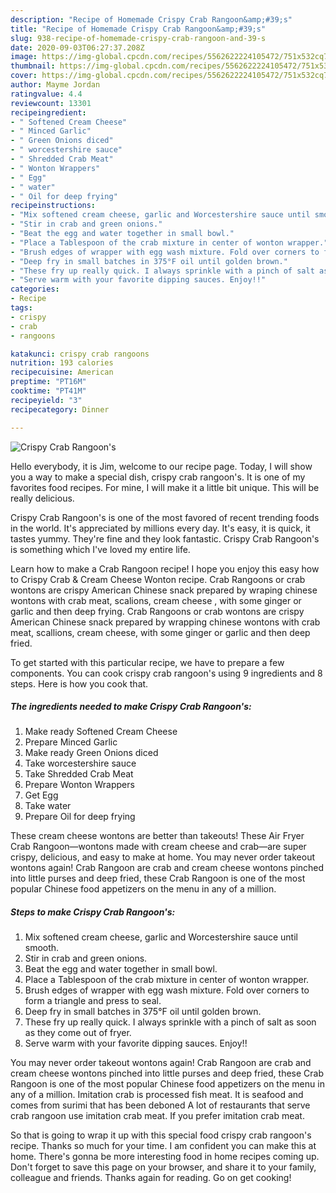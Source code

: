 ```yaml
---
description: "Recipe of Homemade Crispy Crab Rangoon&amp;#39;s"
title: "Recipe of Homemade Crispy Crab Rangoon&amp;#39;s"
slug: 938-recipe-of-homemade-crispy-crab-rangoon-and-39-s
date: 2020-09-03T06:27:37.208Z
image: https://img-global.cpcdn.com/recipes/5562622224105472/751x532cq70/crispy-crab-rangoons-recipe-main-photo.jpg
thumbnail: https://img-global.cpcdn.com/recipes/5562622224105472/751x532cq70/crispy-crab-rangoons-recipe-main-photo.jpg
cover: https://img-global.cpcdn.com/recipes/5562622224105472/751x532cq70/crispy-crab-rangoons-recipe-main-photo.jpg
author: Mayme Jordan
ratingvalue: 4.4
reviewcount: 13301
recipeingredient:
- " Softened Cream Cheese"
- " Minced Garlic"
- " Green Onions diced"
- " worcestershire sauce"
- " Shredded Crab Meat"
- " Wonton Wrappers"
- " Egg"
- " water"
- " Oil for deep frying"
recipeinstructions:
- "Mix softened cream cheese, garlic and Worcestershire sauce until smooth."
- "Stir in crab and green onions."
- "Beat the egg and water together in small bowl."
- "Place a Tablespoon of the crab mixture in center of wonton wrapper."
- "Brush edges of wrapper with egg wash mixture. Fold over corners to form a triangle and press to seal."
- "Deep fry in small batches in 375°F oil until golden brown."
- "These fry up really quick. I always sprinkle with a pinch of salt as soon as they come out of fryer."
- "Serve warm with your favorite dipping sauces. Enjoy!!"
categories:
- Recipe
tags:
- crispy
- crab
- rangoons

katakunci: crispy crab rangoons 
nutrition: 193 calories
recipecuisine: American
preptime: "PT16M"
cooktime: "PT41M"
recipeyield: "3"
recipecategory: Dinner

---
```



![Crispy Crab Rangoon&#39;s](https://img-global.cpcdn.com/recipes/5562622224105472/751x532cq70/crispy-crab-rangoons-recipe-main-photo.jpg)

Hello everybody, it is Jim, welcome to our recipe page. Today, I will show you a way to make a special dish, crispy crab rangoon&#39;s. It is one of my favorites food recipes. For mine, I will make it a little bit unique. This will be really delicious.

Crispy Crab Rangoon&#39;s is one of the most favored of recent trending foods in the world. It's appreciated by millions every day. It's easy, it is quick, it tastes yummy. They're fine and they look fantastic. Crispy Crab Rangoon&#39;s is something which I've loved my entire life.

Learn how to make a Crab Rangoon recipe! I hope you enjoy this easy how to Crispy Crab &amp; Cream Cheese Wonton recipe. Crab Rangoons or crab wontons are crispy American Chinese snack prepared by wraping chinese wontons with crab meat, scalions, cream cheese , with some ginger or garlic and then deep frying. Crab Rangoons or crab wontons are crispy American Chinese snack prepared by wrapping chinese wontons with crab meat, scallions, cream cheese, with some ginger or garlic and then deep fried.


To get started with this particular recipe, we have to prepare a few components. You can cook crispy crab rangoon&#39;s using 9 ingredients and 8 steps. Here is how you cook that.

<!--inarticleads1-->

##### The ingredients needed to make Crispy Crab Rangoon&#39;s:

1. Make ready  Softened Cream Cheese
1. Prepare  Minced Garlic
1. Make ready  Green Onions diced
1. Take  worcestershire sauce
1. Take  Shredded Crab Meat
1. Prepare  Wonton Wrappers
1. Get  Egg
1. Take  water
1. Prepare  Oil for deep frying


These cream cheese wontons are better than takeouts! These Air Fryer Crab Rangoon—wontons made with cream cheese and crab—are super crispy, delicious, and easy to make at home. You may never order takeout wontons again! Crab Rangoon are crab and cream cheese wontons pinched into little purses and deep fried, these Crab Rangoon is one of the most popular Chinese food appetizers on the menu in any of a million. 

<!--inarticleads2-->

##### Steps to make Crispy Crab Rangoon&#39;s:

1. Mix softened cream cheese, garlic and Worcestershire sauce until smooth.
1. Stir in crab and green onions.
1. Beat the egg and water together in small bowl.
1. Place a Tablespoon of the crab mixture in center of wonton wrapper.
1. Brush edges of wrapper with egg wash mixture. Fold over corners to form a triangle and press to seal.
1. Deep fry in small batches in 375°F oil until golden brown.
1. These fry up really quick. I always sprinkle with a pinch of salt as soon as they come out of fryer.
1. Serve warm with your favorite dipping sauces. Enjoy!!


You may never order takeout wontons again! Crab Rangoon are crab and cream cheese wontons pinched into little purses and deep fried, these Crab Rangoon is one of the most popular Chinese food appetizers on the menu in any of a million. Imitation crab is processed fish meat. It is seafood and comes from surimi that has been deboned A lot of restaurants that serve crab rangoon use imitation crab meat. If you prefer imitation crab meat. 

So that is going to wrap it up with this special food crispy crab rangoon&#39;s recipe. Thanks so much for your time. I am confident you can make this at home. There's gonna be more interesting food in home recipes coming up. Don't forget to save this page on your browser, and share it to your family, colleague and friends. Thanks again for reading. Go on get cooking!
